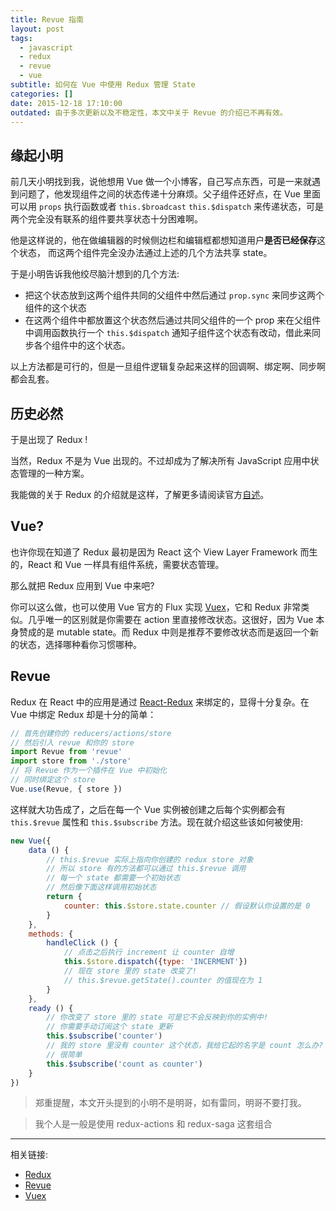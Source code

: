 ```yaml
---
title: Revue 指南
layout: post
tags:
  - javascript
  - redux
  - revue
  - vue
subtitle: 如何在 Vue 中使用 Redux 管理 State
categories: []
date: 2015-12-18 17:10:00
outdated: 由于多次更新以及不稳定性，本文中关于 Revue 的介绍已不再有效。
---
```


## <span>缘起小明</span>

前几天小明找到我，说他想用 Vue 做一个小博客，自己写点东西，可是一来就遇到问题了，他发现组件之间的状态传递十分麻烦。父子组件还好点，在 Vue 里面可以用 `props` 执行函数或者 `this.$broadcast` `this.$dispatch` 来传递状态，可是两个完全没有联系的组件要共享状态十分困难啊。

他是这样说的，他在做编辑器的时候侧边栏和编辑框都想知道用户**是否已经保存**这个状态， 而这两个组件完全没办法通过上述的几个方法共享 state。

于是小明告诉我他绞尽脑汁想到的几个方法:

- 把这个状态放到这两个组件共同的父组件中然后通过 `prop.sync` 来同步这两个组件的这个状态
- 在这两个组件中都放置这个状态然后通过共同父组件的一个 prop 来在父组件中调用函数执行一个 `this.$dispatch` 通知子组件这个状态有改动，借此来同步各个组件中的这个状态。

以上方法都是可行的，但是一旦组件逻辑复杂起来这样的回调啊、绑定啊、同步啊都会乱套。

## <span>历史必然</span>

于是出现了 Redux !

当然，Redux 不是为 Vue 出现的。不过却成为了解决所有 JavaScript 应用中状态管理的一种方案。

我能做的关于 Redux 的介绍就是这样，了解更多请阅读官方[自述](https://github.com/rackt/redux)。

## <span>Vue?</span>

也许你现在知道了 Redux 最初是因为 React 这个 View Layer Framework 而生的，React 和 Vue 一样具有组件系统，需要状态管理。

那么就把 Redux 应用到 Vue 中来吧?

你可以这么做，也可以使用 Vue 官方的 Flux 实现 [Vuex](https://github.com/vuejs/vuex)，它和 Redux 非常类似。几乎唯一的区别就是你需要在 action 里直接修改状态。这很好，因为 Vue 本身赞成的是 mutable state。而 Redux 中则是推荐不要修改状态而是返回一个新的状态，选择哪种看你习惯哪种。

## <span>Revue</span>

Redux 在 React 中的应用是通过 [React-Redux](https://github.com/rackt/react-redux) 来绑定的，显得十分复杂。在 Vue 中绑定 Redux 却是十分的简单：

```javascript
// 首先创建你的 reducers/actions/store
// 然后引入 revue 和你的 store
import Revue from 'revue'
import store from './store'
// 将 Revue 作为一个插件在 Vue 中初始化
// 同时绑定这个 store
Vue.use(Revue, { store })
```

这样就大功告成了，之后在每一个 Vue 实例被创建之后每个实例都会有 `this.$revue` 属性和 `this.$subscribe` 方法。现在就介绍这些该如何被使用:

```javascript
new Vue({
	data () {
		// this.$revue 实际上指向你创建的 redux store 对象
		// 所以 store 有的方法都可以通过 this.$revue 调用
		// 每一个 state 都需要一个初始状态
		// 然后像下面这样调用初始状态
		return {
			counter: this.$store.state.counter // 假设默认你设置的是 0
		}
	},
	methods: {
		handleClick () {
			// 点击之后执行 increment 让 counter 自增
			this.$store.dispatch({type: 'INCERMENT'})
			// 现在 store 里的 state 改变了!
			// this.$revue.getState().counter 的值现在为 1
		}
	},
	ready () {
		// 你改变了 store 里的 state 可是它不会反映到你的实例中!
		// 你需要手动订阅这个 state 更新
		this.$subscribe('counter')
		// 我的 store 里没有 counter 这个状态，我给它起的名字是 count 怎么办?
		// 很简单
		this.$subscribe('count as counter')
	}
})
```

> 郑重提醒，本文开头提到的小明不是明哥，如有雷同，明哥不要打我。

> 我个人是一般是使用 redux-actions 和 redux-saga 这套组合

---

相关链接:
- [Redux](https://github.com/rackt/redux)
- [Revue](https://github.com/egoist/revue)
- [Vuex](https://github.com/vuejs/vuex)

